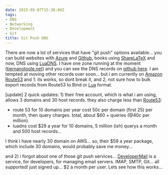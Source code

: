 ```yaml
---
date: 2015-05-07T15:30:00Z
tags:
- DNS
- Networking
- Development
- Git
title: Git Push DNS
---
```


There are now a lot of services that have "git push" options available... you can build websites with
[Azure][1] and [Github][2], books using [ShareLaTeX][3] and now, DNS using [LuaDNS][4]. I have one zone
running at the moment ([tiernanotoole.net][5]) and you can see the DNS records on [github here][6]. I am
tempted at moving other records over soon... but i am currently on [Amazon Route53][7] and 1: its works, so
dont break it, and 2, not sure how to bulk export records from Route53 to Bind or [Lua][8] format.

[update] 2 quick updates: 1) their free account, which is what i am using, allows 3 domains and 30 host
records. they also charge less than [Route53][7]:

* route 53 for 10 domains per year cost 50c per domain (first 25) per month, then query charges. total,
about $60 + queries (@40c per million).
* luadns cost $29 a year for 10 domains, 5 million (ish) querys a month and 500 host records...

I think i have nearly 30 domain on AWS... so, their $59 a year package, which include 30 domains, would
probably save me money...

and 2) i forgot about one of those git push services... [DeveloperMail][9] is a service, for developers,
for managing email servers. IMAP, SMTP, Git... all supported! just signed up... $2 a month per user. Lets
see how this works...


[1]:http://www.azure.com
[2]:http://www.github.com
[3]:https://www.sharelatex.com/
[4]:http://luadns.com
[5]:http://www.tiernanotoole.net
[6]:https://github.com/tiernano/dns
[7]:http://aws.amazon.com/route53
[8]:http://www.luadns.com/help.html#lua-zone-file-format
[9]:https://developermail.io/

